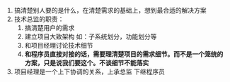 

1. 搞清楚别人要的是什么，在清楚需求的基础上，想到最合适的解决方案
2. 技术总监的职责：
   1. 搞清楚用户的需求
   2. 建立项目大致架构 如：子系统划分，功能划分等
   3. 和项目经理讨论技术细节
   4. **和程序员直接对接的话，需要理清楚项目的需求细节。而不是一个笼统的方案，只是说我们要这个。不谈细节不能落实**
3. 项目经理是一个上下协调的关系，上承总监 下继程序员

